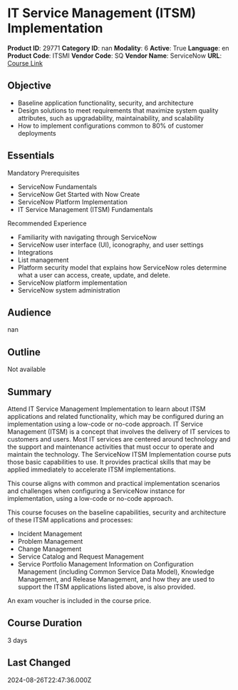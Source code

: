 # IT Service Management (ITSM) Implementation

**Product ID**: 29771
**Category ID**: nan
**Modality**: 6
**Active**: True
**Language**: en
**Product Code**: ITSMI
**Vendor Code**: SQ
**Vendor Name**: ServiceNow
**URL**: [Course Link](https://www.fastlaneus.com/course/servicenow-itsmi)

## Objective
- Baseline application functionality, security, and architecture
- Design solutions to meet requirements that maximize system quality attributes, such as upgradability, maintainability, and scalability
- How to implement configurations common to 80% of customer deployments

## Essentials
Mandatory Prerequisites


- ServiceNow Fundamentals
- ServiceNow Get Started with Now Create
- ServiceNow Platform Implementation
- IT Service Management (ITSM) Fundamentals

Recommended Experience


- Familiarity with navigating through ServiceNow
- ServiceNow user interface (UI), iconography, and user settings
- Integrations
- List management
- Platform security model that explains how ServiceNow roles determine what a user can access, create, update, and delete.
- ServiceNow platform implementation
- ServiceNow system administration

## Audience
nan

## Outline
Not available

## Summary
Attend IT Service Management Implementation to learn about ITSM applications and related functionality, which may be configured during an implementation using a low-code or no-code approach. IT Service Management (ITSM) is a concept that involves the delivery of IT services to customers and users. Most IT services are centered around technology and the support and maintenance activities that must occur to operate and maintain the technology. The ServiceNow ITSM Implementation course puts those basic capabilities to use. It provides practical skills that may be applied immediately to accelerate ITSM implementations.

This course aligns with common and practical implementation scenarios and challenges when configuring a ServiceNow instance for implementation, using a low-code or no-code approach.

This course focuses on the baseline capabilities, security and architecture of these ITSM applications and processes:


- Incident Management
- Problem Management
- Change Management
- Service Catalog and Request Management
- Service Portfolio Management
Information on Configuration Management (including Common Service Data Model), Knowledge Management, and Release Management, and how they are used to support the ITSM applications listed above, is also provided.

An exam voucher is included in the course price.

## Course Duration
3 days

## Last Changed
2024-08-26T22:47:36.000Z
